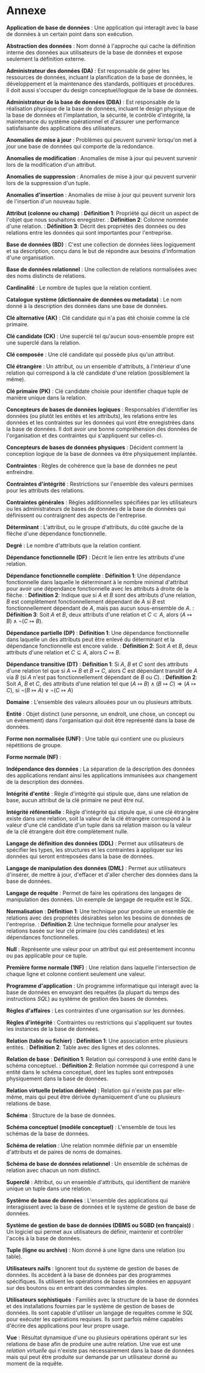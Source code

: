 # Annexe

**Application de base de données**
:   Une application qui interagit avec la base de données à un certain point dans son exécution.

**Abstraction des données**
:   Nom donné à l'approche qui cache la définition interne des données aux utilisateurs de la base de données 
    et expose seulement la définition externe.

**Administrateur des données (DA)**
:   Est responsable de gérer les ressources de données, incluant la
    planification de la base de données, le développement et la maintenance des standards, politiques et 
    procédures. Il doit aussi s'occuper du design conceptuel/logique de la base de données.

**Administrateur de la base de données (DBA)**
:   Est responsable de la réalisation physique de la base de données, 
    incluant le design physique de la base de données et l'implantation, la sécurité,
    le contrôle d'intégrité, la maintenance du système opérationnel et d'assurer une performance
    satisfaisante des applications des utilisateurs.

**Anomalies de mise à jour**
:   Problèmes qui peuvent survenir lorsqu'on met à jour une base de données
    qui comporte de la redondance.

**Anomalies de modification**
:   Anomalies de mise à jour qui peuvent survenir lors de la modification
    d'un attribut.

**Anomalies de suppression**
:   Anomalies de mise à jour qui peuvent survenir lors de la suppression 
    d'un tuple.

**Anomalies d'insertion**
:   Anomalies de mise à jour qui peuvent survenir lors de l'insertion d'un
    nouveau tuple.

**Attribut (colonne ou champ)**
:   **Définition 1**: Propriété qui décrit un aspect de l'objet que nous souhaitons enregistrer.
:   **Définition 2**: Colonne nommée d'une relation.
:   **Définition 3**: Décrit des propriétés des données ou des relations entre les données qui sont
    importantes pour l'entreprise.

**Base de données (BD)**
:   C'est une collection de données liées logiquement et sa description, conçu dans le but de répondre 
    aux besoins d'information d'une organisation.

**Base de données relationnel**
:   Une collection de relations normalisées avec des noms distincts de relations.

**Cardinalité**
:   Le nombre de tuples que la relation contient.

**Catalogue système (dictionnaire de données ou metadata)**
:   Le nom donné à la description des données dans une base de données.

**Clé alternative (AK)**
:   Clé candidate qui n'a pas été choisie comme la clé primaire.

**Clé candidate (CK)**
:   Une superclé tel qu'aucun sous-ensemble propre est une superclé dans la relation. 

**Clé composée**
:   Une clé candidate qui possède plus qu'un attribut.

**Clé étrangère**
:   Un attribut, ou un ensemble d'attributs, à l'intérieur d'une relation
    qui correspond à la clé candidate d'une relation (possiblement la même).

**Clé primaire (PK)**
:   Clé candidate choisie pour identifier chaque tuple de manière unique
    dans la relation.

**Concepteurs de bases de données logiques**
:   Responsables d'identifier les données (ou plutôt les entités et les attributs), 
    les relations entre les données et les contraintes sur les données
    qui vont être enregistrées dans la base de données. Il doit avoir une bonne compréhension des
    données de l'organisation et des contraintes qui s'appliquent sur celles-ci.

**Concepteurs de bases de données physiques**
:   Décident comment la conception logique de la base de données va être physiquement implantée.

**Contraintes**
:   Règles de cohérence que la base de données ne peut enfreindre.

**Contraintes d'intégrité**
:   Restrictions sur l'ensemble des valeurs permises pour les attributs des relations.

**Contraintes générales**
:   Règles additionnelles spécifiées par les utilisateurs ou les administrateurs de bases de 
    données de la base de données qui définissent ou contraignent des aspects de l'entreprise.

**Déterminant**
:   L'attribut, ou le groupe d'attributs, du côté gauche de la flèche d'une
    dépendance fonctionnelle.

**Degré**
:   Le nombre d'attributs que la relation contient.

**Dépendance fonctionnelle (DF)**
:   Décrit le lien entre les attributs d'une relation.

**Dépendance fonctionnelle complète**
:   **Définition 1**: Une dépendance fonctionnelle dans laquelle le 
    déterminant à le nombre minimal d'attribut pour avoir une 
    dépendance fonctionnelle avec les attributs à droite de la flèche.
:   **Définition 2**: Indique que si $A$ et $B$ sont des attributs d'une
    relation, $B$ est complètement fonctionnellement dépendant de $A$
    si $B$ est fonctionnellement dépendant de $A$, mais pas aucun 
    sous-ensemble de $A$.
:   **Définition 3**: Soit $A$ et $B$, deux attributs d'une relation et
    $C \subset A$, alors $(A \mapsto B) \land \neg (C \mapsto B)$.

**Dépendance partielle (DP)**
:   **Définition 1**: Une dépendance fonctionnelle dans laquelle un des 
    attributs peut être enlevé du déterminant et la dépendance 
    fonctionnelle est encore valide.
:   **Définition 2**: Soit $A$ et $B$, deux attributs d'une relation et
    $C \subseteq A$, alors $C \mapsto B$.

**Dépendance transitive (DT)**
:   **Définition 1**: Si $A$, $B$ et $C$ sont des attributs d'une relation 
    tel que si $A \mapsto B$ et $B \mapsto C$, alors $C$ est dépendant 
    transitif de $A$ via $B$ (si $A$ n'est pas fonctionnellement dépendant 
    de $B$ ou $C$).
:   **Définition 2**: Soit $A$, $B$ et $C$, des attributs d'une relation tel
    que $(A \mapsto B) \land (B \mapsto C) \Rightarrow (A \mapsto C)$, si
    $\neg (B \mapsto A) \lor \neg (C \mapsto A)$

**Domaine**
:   L'ensemble des valeurs allouées pour un ou plusieurs attributs.

**Entité**
:   Objet distinct (une personne, un endroit, une chose, un concept ou un événement) 
    dans l'organisation qui doit être représenté dans la base de données.

**Forme non normalisée (UNF)**
:   Une table qui contient une ou plusieurs répétitions de groupe.

**Forme normale (NF)**
:

**Indépendance des données**
:   La séparation de la description des données des applications rendant ainsi les applications 
    immunisées aux changement de la description des données.

**Intégrité d'entité**
:   Règle d'intégrité qui stipule que, dans une relation de base, aucun attribut de la clé primaire
    ne peut être nul.

**Intégrité référentielle**
:   Règle d'intégrité qui stipule que, si une clé étrangère existe dans une relation,
    soit la valeur de la clé étrangère correspond à la valeur d'une clé candidate d'un tuple
    dans sa relation maison ou la valeur de la clé étrangère doit être complètement nulle.

**Langage de définition des données (DDL)**
:   Permet aux utilisateurs de spécifier les types, les structures et les contraintes à appliquer sur les
    données qui seront entreposées dans la base de données.

**Langage de manipulation des données (DML)**
:   Permet aux utilisateurs d'insérer, de mettre à jour, d'effacer et d'aller chercher des données dans
    la base de données.

**Langage de requête**
:   Permet de faire les opérations des langages de manipulation des données. Un exemple 
    de langage de requête est le *SQL*.

**Normalisation**
:   **Définition 1**: Une technique pour produire un ensemble de relations 
    avec des propriétés désirables selon les besoins de données de 
    l'entreprise.
:   **Définition 2**: Une technique formelle pour analyser les relations
    basée sur leur clé primaire (ou clés candidates) et les dépendances
    fonctionnelles.

**Null**
:   Représente une valeur pour un attribut qui est présentement inconnu ou pas applicable pour ce tuple.

**Première forme normale (1NF)**
:   Une relation dans laquelle l'intersection de chaque ligne et
    colonne contient seulement une valeur.

**Programme d'application**
:   Un programme informatique qui interagit avec la base de données en envoyant des requêtes 
    (la plupart du temps des instructions *SQL*) au système de gestion des bases de données.

**Règles d'affaires**
:   Les contraintes d'une organisation sur les données.

**Règles d'intégrité**
:   Contraintes ou restrictions qui s'appliquent sur toutes les instances de la base de données.

**Relation (table ou fichier)**
:   **Définition 1**: Une association entre plusieurs entités.
:   **Définition 2**: Table avec des lignes et des colonnes.

**Relation de base**
:   **Définition 1**: Relation qui correspond à une entité dans le schéma conceptuel.
:   **Définition 2**: Relation nommée qui correspond à une entité dans le schéma conceptuel,
    dont les tuples sont entreposés physiquement dans la base de données.

**Relation virtuelle (relation dérivée)**
:   Relation qui n'existe pas par elle-même, mais qui peut être dérivée dynamiquement d'une ou
    plusieurs relations de base.

**Schéma**
:   Structure de la base de données.

**Schéma conceptuel (modèle conceptuel)**
:   L'ensemble de tous les schémas de la base de données.

**Schéma de relation**
:   Une relation nommée définie par un ensemble d'attributs et de paires de noms de domaines.

**Schéma de base de données relationnel**
:   Un ensemble de schémas de relation avec chacun un nom distinct.

**Superclé**
:   Attribut, ou un ensemble d'attributs, qui identifient de manière unique un tuple dans une
    relation.

**Système de base de données**
:   L'ensemble des applications qui interagissent avec la base de données 
    et le système de gestion de base de données.

**Système de gestion de base de données (DBMS ou SGBD (en français))**
:   Un logiciel qui permet aux utilisateurs de définir, maintenir et contrôler
    l'accès à la base de données.

**Tuple (ligne ou archive)**
:   Nom donné à une ligne dans une relation (ou table).

**Utilisateurs naïfs**
:   Ignorent tout du système de gestion de bases de données. Ils accèdent à la
    base de données par des programmes spécifiques. Ils utilisent les opérations de bases de données en
    appuyant sur des boutons ou en entrant des commandes simples.

**Utilisateurs sophistiqués**
:   Familiés avec la structure de la base de données et des installations
    fournies par le système de gestion de bases de données. Ils sont capable d'utiliser un langage de 
    requêtes comme le *SQL* pour exécuter les opérations requises. Ils sont parfois même capables
    d'écrire des applications pour leur propre usage.

**Vue**
:   Résultat dynamique d'une ou plusieurs opérations opérant sur les relations de base
    afin de produire une autre relation. Une vue est une *relation virtuelle* qui n'existe pas 
    nécessairement dans la base de données mais qui peut être produite sur demande par un utilisateur
    donné au moment de la requête.
